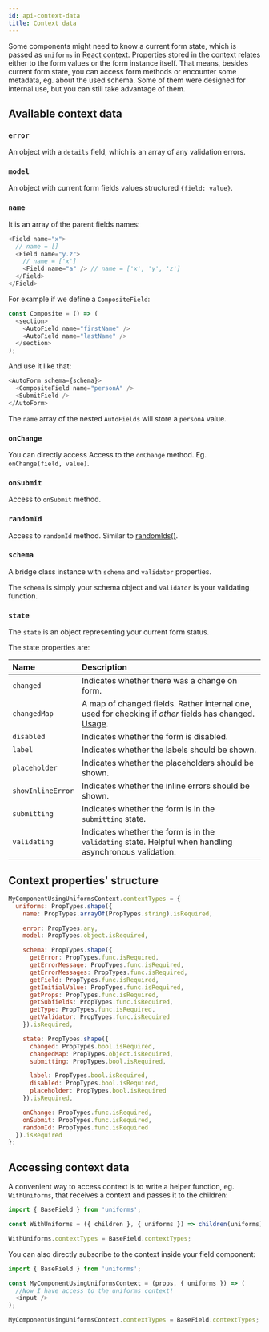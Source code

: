 ```yaml
---
id: api-context-data
title: Context data
---
```


Some components might need to know a current form state, which is passed as `uniforms` in [React context](https://reactjs.org/docs/legacy-context.html).
Properties stored in the context relates either to the form values or the form instance itself.
That means, besides current form state, you can access form methods or encounter some metadata, eg. about the used schema.
Some of them were designed for internal use, but you can still take advantage of them.

## Available context data

### `error`

An object with a `details` field, which is an array of any validation errors.

### `model`

An object with current form fields values structured `{field: value}`.

### `name`

It is an array of the parent fields names:

```js
<Field name="x">
  // name = []
  <Field name="y.z">
    // name = ['x']
    <Field name="a" /> // name = ['x', 'y', 'z']
  </Field>
</Field>
```

For example if we define a `CompositeField`:

```js
const Composite = () => (
  <section>
    <AutoField name="firstName" />
    <AutoField name="lastName" />
  </section>
);
```

And use it like that:

```js
<AutoForm schema={schema}>
  <CompositeField name="personA" />
  <SubmitField />
</AutoForm>
```

The `name` array of the nested `AutoFields` will store a `personA` value.

### `onChange`

You can directly access Access to the `onChange` method. Eg. `onChange(field, value)`.

### `onSubmit`

Access to `onSubmit` method.

### `randomId`

Access to `randomId` method. Similar to [randomIds()](/docs/api-helpers#randomidsprefix).

### `schema`

A bridge class instance with `schema` and `validator` properties.

The `schema` is simply your schema object and `validator` is your validating function.

### `state`

The `state` is an object representing your current form status.

The state properties are:

| Name              | Description                                                                                                                                                                                    |
| :---------------- | :--------------------------------------------------------------------------------------------------------------------------------------------------------------------------------------------- |
| `changed`         | Indicates whether there was a change on form.                                                                                                                                                  |
| `changedMap`      | A map of changed fields. Rather internal one, used for checking if _other_ fields has changed. [Usage](https://github.com/vazco/uniforms/blob/master/packages/uniforms/src/BaseField.js#L220). |
| `disabled`        | Indicates whether the form is disabled.                                                                                                                                                        |
| `label`           | Indicates whether the labels should be shown.                                                                                                                                                  |
| `placeholder`     | Indicates whether the placeholders should be shown.                                                                                                                                            |
| `showInlineError` | Indicates whether the inline errors should be shown.                                                                                                                                           |
| `submitting`      | Indicates whether the form is in the `submitting` state.                                                                                                                                       |
| `validating`      | Indicates whether the form is in the `validating` state. Helpful when handling asynchronous validation.                                                                                        |

## Context properties' structure

```js
MyComponentUsingUniformsContext.contextTypes = {
  uniforms: PropTypes.shape({
    name: PropTypes.arrayOf(PropTypes.string).isRequired,

    error: PropTypes.any,
    model: PropTypes.object.isRequired,

    schema: PropTypes.shape({
      getError: PropTypes.func.isRequired,
      getErrorMessage: PropTypes.func.isRequired,
      getErrorMessages: PropTypes.func.isRequired,
      getField: PropTypes.func.isRequired,
      getInitialValue: PropTypes.func.isRequired,
      getProps: PropTypes.func.isRequired,
      getSubfields: PropTypes.func.isRequired,
      getType: PropTypes.func.isRequired,
      getValidator: PropTypes.func.isRequired
    }).isRequired,

    state: PropTypes.shape({
      changed: PropTypes.bool.isRequired,
      changedMap: PropTypes.object.isRequired,
      submitting: PropTypes.bool.isRequired,

      label: PropTypes.bool.isRequired,
      disabled: PropTypes.bool.isRequired,
      placeholder: PropTypes.bool.isRequired
    }).isRequired,

    onChange: PropTypes.func.isRequired,
    onSubmit: PropTypes.func.isRequired,
    randomId: PropTypes.func.isRequired
  }).isRequired
};
```

## Accessing context data

A convenient way to access context is to write a helper function, eg. `WithUniforms`, that receives a context and passes it to the children:

```js
import { BaseField } from 'uniforms';

const WithUniforms = ({ children }, { uniforms }) => children(uniforms);

WithUniforms.contextTypes = BaseField.contextTypes;
```

You can also directly subscribe to the context inside your field component:

```js
import { BaseField } from 'uniforms';

const MyComponentUsingUniformsContext = (props, { uniforms }) => (
  //Now I have access to the uniforms context!
  <input />
);

MyComponentUsingUniformsContext.contextTypes = BaseField.contextTypes;
```
